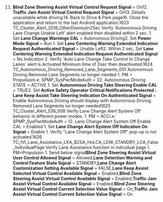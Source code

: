 11. **Blind Zone Steering Assist Virtual Control Request Signal** = On12. **Traffic Jam Assist Virtual Control Request Signal** = On13. Details unavailable while driving.14. Back to Drive & Park page16. Close the application and return to the last Android application.1623 TC_Cluster_Alert_2016_OtherDismissIn2Sec Verify 'Autonomous Driving Lane Change Unable Left' alert enabled then disabled within 2 sec. 1. Set **Lane Change Warnings CAL** = Autonomous Driving2. Set **Power Mode Signal** = Run 1. Set **Lane Centering Warning Extended Indication Request Authenticated Signal** = Unable Left2. Within 2 sec, Set **Lane Centering Warning Extended Indication Request Authenticated Signal** = No Indication 2. Verify 'Auto Lane Change Take Control to Change Lanes' alert is Activated Minimum time of 2sec then deactivated.1624 TC_Autonomous_Driving_Removed_Lane_Segments_001 Autonomous Driving Removed Lane Segments no longer needed 1. PM = Propulsioni.e: SPMP_SysPwrModeAuth = 22. Autonomous Driving STATE = ACTIVE 1. Set **Autonomous Driving Take Steering Enable CAL** = TRUE2. Set **Active Safety Operator Critical Notifications Protected : Lane Keep Assist Take Steering Indication On Authenticated Signal** = Enable Autonomous Driving should display with Autonomous Driving Removed Lane Segments no longer needed1625 TC_Cluster_Alert_536_008 Verify Lane Change Alert System Off behavior in different power modes. 1. PM = ACCi.e: SPMP_SysPwrModeAuth = 12. Lane Change Alert System Off Enable CAL = Enabled 1. Set **Lane Change Alert System Off Indication On Signal** = Enable 1. Verify "Lane Change Alert System Off" pop-up is not activated.1626 TC_IVI_Lane_Assistance_LKA_BZSA_HoLCA_LDW_STANDBY_LCA_False_IndividualPage Verify Lane Assistance function in individual page 1. PM=Propulsion 1. Send below signal**Blind Zone Steering Assist Virtual User Control Allowed Signal** = Allowed,**Lane Detection Warning and Control Feature State Signal** = STANDBY,**Lane Change Alert Customization Setting Available Signal** = FALSE,**Lane Keep Assist Selected Virtual Control Available Signal** = Enabled,**Blind Zone Steering Assist Virtual Control Available Signal** = Enabled,**Traffic Jam Assist Virtual Control Available Signal** = Enabled,**Blind Zone Steering Assist Virtual Control Current Selection Value Signal** = On,**Traffic Jam Assist Virtual Control Current Selection Value Signal** = On